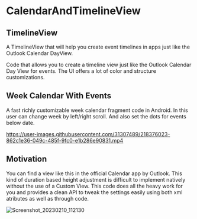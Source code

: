 # CalendarAndTimelineView

## TimelineView

A TimelineView that will help you create event timelines in apps just like the Outlook Calendar DayView.

Code that allows you to create a timeline view just like the Outlook Calendar Day View for events. The UI offers a lot of color and structure customizations.

## Week Calendar With Events

A fast richly customizable week calendar fragment code in Android. In this user can change week by left/right scroll. And also set the dots for events below date.

https://user-images.githubusercontent.com/31307489/218376023-862c1e36-049c-485f-9fc0-e1b286e90831.mp4

## Motivation

You can find a view like this in the official Calendar app by Outlook. This kind of duration based height adjustment is difficult to implement natively without the use of a Custom View. This code does all the heavy work for you and provides a clean API to tweak the settings easily using both xml atributes as well as through code.

![Screenshot_20230210_112130](https://user-images.githubusercontent.com/31307489/218375737-56e41181-aa26-46df-b004-8566821f3dcf.png)
